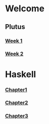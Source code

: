 # Welcome
## Plutus
### [Week 1](./plutus/week1/index.md)
### [Week 2](./plutus/week2/index.md)
# Haskell
### [Chapter1](./haskell/chapter1/index.md)
### [Chapter2](./haskell/chapter2/index.md)
### [Chapter3](./haskell/chapter3/index.md)

